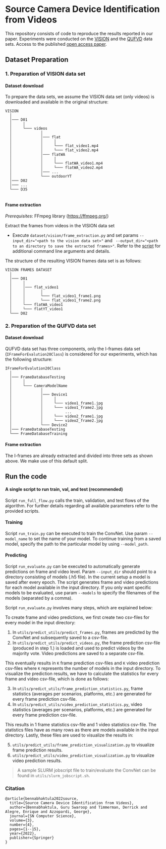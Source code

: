 # Source Camera Device Identification from Videos

This repository consists of code to reproduce the results reported in our paper. Experiments were conducted on
the [VISION](https://lesc.dinfo.unifi.it/it/node/203) and the [QUFVD](https://ieeexplore.ieee.org/document/9713852/)
data sets. Access to the published [open access paper](https://link.springer.com/article/10.1007/s42979-022-01202-0).

## Dataset Preparation

### 1. Preparation of VISION data set

#### Dataset download

To prepare the data sets, we assume the VISION data set (only videos) is downloaded and available in the original
structure:

```
VISION  
  │  
  │─── D01  
  │     │  
  │     └─── videos  
  │             │  
  │             │─── flat  
  │             │     │  
  │             │     └─── flat_video1.mp4  
  │             │     └─── flat_video2.mp4  
  │             │─── flatWA  
  │             │     │  
  │             │     └─── flatWA_video1.mp4  
  │             │     └─── flatWA_video2.mp4  
  │             │─── ...  
  │             └─── outdoorYT  
  │─── D02  
  │─── ...  
  └─── D35  
   
```

#### Frame extraction

_Prerequisites_: FFmpeg library (https://ffmpeg.org/)

Extract the frames from videos in the VISION data set

- Execute `dataset/vision/frame_extraction.py` and set params `--input_dir="<path to the vision data set>"` and
  ` --output_dir="<path to an directory to save the extracted frames>"`. Refer to
  the [script](https://github.com/bgswaroop/scd-videos/tree/main/dataset/vision/frame_extraction.py)
  for additional command line arguments and details.

The structure of the resulting VISION frames data set is as follows:

```
VISION FRAMES DATASET
  │
  │─── D01
  │     │
  │     │─── flat_video1
  │     │       │
  │     │       └─── flat_video1_frame1.png
  │     │       └─── flat_video1_frame2.png
  │     └─── flatWA_video1
  │     └─── flatYT_video1
  └─── D02
```

### 2. Preparation of the QUFVD data set

#### Dataset download

QUFVD data set has three components, only the I-frames data set (`IFrameForEvalution20Class`) is considered for our
experiments, which has the following structure:

```
IFrameForEvalution20Class  
  │  
  │─── FrameDatabaseTesting  
  │     │  
  │     └─── CameraModelName  
  │             │  
  │             │─── Device1  
  │             │     │  
  │             │     └─── video1_frame1.jpg  
  │             │     └─── video1_frame2.jpg
  │             │          ...
  │             │     └─── video2_frame1.jpg
  │             │     └─── video2_frame2.jpg 
  │             └─── Device2   
  │─── FrameDatabaseTesting   
  └─── FrameDatabaseTraining  
```

#### Frame extraction

The I-frames are already extracted and divided into three sets as shown above. We make use of this default split.

## Run the code

#### A single script to run train, val, and test (recommended)

Script `run_full_flow.py` calls the train, validation, and test flows of the algorithm. For further details regarding
all available parameters refer to the provided scripts.

#### Training

Script `run_train.py` can be executed to train the ConvNet. Use param `--model_name` to set the name of your model. To
continue training from a saved model, specify the path to the particular model by using `--model_path`.

#### Predicting

Script `run_evaluate.py` can be executed to automatically generate predictions on frame and video level.
Param `--input_dir` should point to a directory consisting of models (.h5 file). In the current setup a model is saved
after every epoch. The script generates frame and video predictions for each model available in the input directory. If
you only want specific models to be evaluated, use param `--models` to specify the filenames of the models (separated by
a comma).

Script `run_evaluate.py` involves many steps, which are explained below:

To create frame and video predictions, we first create two csv-files for every model in the input directory:

1. In `utils/predict_utils/predict_frames.py`, frames are predicted by the ConvNet and subsequently saved to a csv-file.
2. In `utils/predict_utils/predict_videos.py`, the frame prediction csv-file (produced in step 1.) is loaded and used to
   predict videos by the majority vote. Video predictions are saved to a separate csv-file.

This eventually results in `K` frame prediction csv-files and `K` video prediction csv-files where `K` represents the
number of models in the input directory. To visualize the prediction results, we have to calculate the statistics for
every frame and video csv-file, which is done as follows:

3. In `utils/predict_utils/frame_prediction_statistics.py`, frame statistics (averages per scenarios, platforms, etc.)
   are generated for every frame prediction csv-file.
4. In `utils/predict_utils/video_prediction_statistics.py`, video statistics (averages per scenarios, platforms, etc.)
   are generated for every frame prediction csv-file.

This results in 1 frame statistics csv-file and 1 video statistics csv-file. The statistics files have as many rows as
there are models available in the input directory. Lastly, these files are used to visualize the results in:

5. `utils/predict_utils/frame_prediction_visualization.py` to visualize frame prediction results.
6. `utils/predict_utils/video_prediction_visualization.py` to visualize video prediction results.

> A sample SLURM jobscript file to train/evaluate the ConvNet can be found in `utils/slurm_jobscript.sh`.

### Citation

```
@article{bennabhaktula2022source,
  title={Source Camera Device Identification from Videos},
  author={Bennabhaktula, Guru Swaroop and Timmerman, Derrick and Alegre, Enrique and Azzopardi, George},
  journal={SN Computer Science},
  volume={3},
  number={4},
  pages={1--15},
  year={2022},
  publisher={Springer}
}
```   